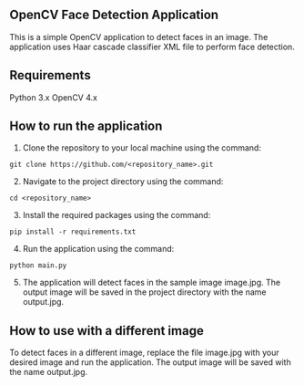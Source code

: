 ## OpenCV Face Detection Application
This is a simple OpenCV application to detect faces in an image. The application uses Haar cascade classifier XML file to perform face detection.

## Requirements
Python 3.x
OpenCV 4.x

## How to run the application

1. Clone the repository to your local machine using the command:

````
git clone https://github.com/<repository_name>.git
````

2. Navigate to the project directory using the command:
````
cd <repository_name>
````
3. Install the required packages using the command:
````
pip install -r requirements.txt
````
4. Run the application using the command:
````
python main.py
````
5. The application will detect faces in the sample image image.jpg. The output image will be saved in the project directory with the name output.jpg.


## How to use with a different image
To detect faces in a different image, replace the file image.jpg with your desired image and run the application. The output image will be saved with the name output.jpg.